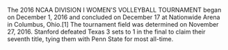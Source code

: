 The 2016 NCAA DIVISION I WOMEN'S VOLLEYBALL TOURNAMENT began on December 1, 2016 and concluded on December 17 at Nationwide Arena in Columbus, Ohio.[1] The tournament field was determined on November 27, 2016. Stanford defeated Texas 3 sets to 1 in the final to claim their seventh title, tying them with Penn State for most all-time.
